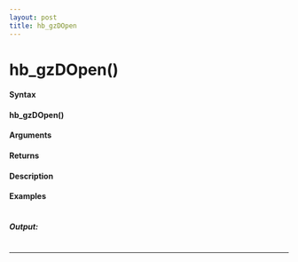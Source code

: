 ```yaml
---
layout: post
title: hb_gzDOpen
---
```


# hb_gzDOpen()


#### Syntax

#### hb_gzDOpen()

#### Arguments

#### Returns

#### Description

#### Examples

```

```

##### Output:

```

```

---